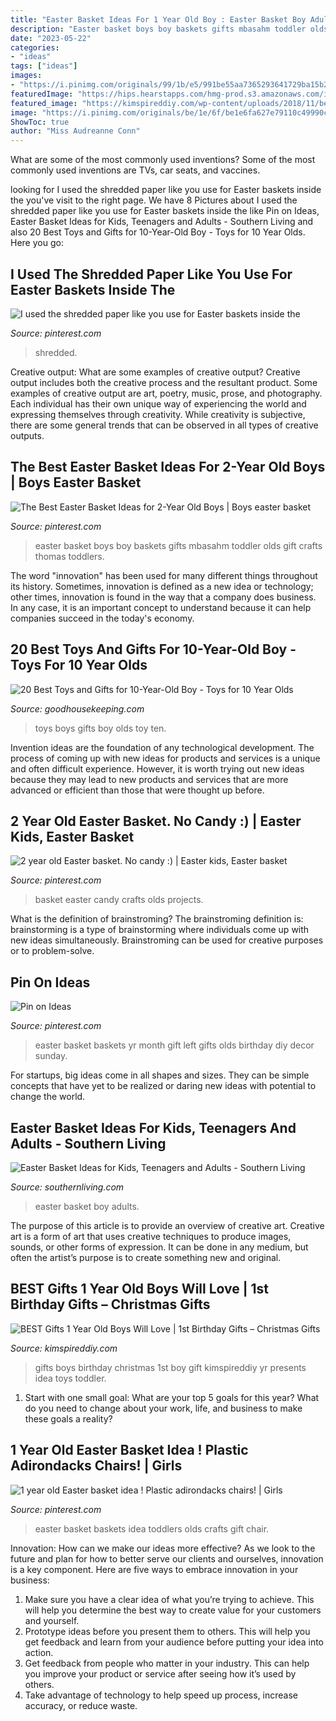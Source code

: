 ```yaml
---
title: "Easter Basket Ideas For 1 Year Old Boy : Easter Basket Boy Adults"
description: "Easter basket boys boy baskets gifts mbasahm toddler olds gift crafts thomas toddlers"
date: "2023-05-22"
categories:
- "ideas"
tags: ["ideas"]
images:
- "https://i.pinimg.com/originals/99/1b/e5/991be55aa7365293641729ba15b28161.jpg"
featuredImage: "https://hips.hearstapps.com/hmg-prod.s3.amazonaws.com/images/best-toys-gifts-for-ten-year-old-boys-air-hogs-1576167320.jpg?crop=0.574xw:0.287xh;0.154xw,0.313xh&amp;resize=1200:*"
featured_image: "https://kimspireddiy.com/wp-content/uploads/2018/11/best-gifts-1-year-old-boys-birthday-gifts-christmas-gifts.jpg"
image: "https://i.pinimg.com/originals/be/1e/6f/be1e6fa627e79110c49990c73f564c13.jpg"
ShowToc: true
author: "Miss Audreanne Conn"
---
```



What are some of the most commonly used inventions?
Some of the most commonly used inventions are TVs, car seats, and vaccines.

	

		
looking for I used the shredded paper like you use for Easter baskets inside the you've visit to the right page. We have 8 Pictures about I used the shredded paper like you use for Easter baskets inside the like Pin on Ideas, Easter Basket Ideas for Kids, Teenagers and Adults - Southern Living and also 20 Best Toys and Gifts for 10-Year-Old Boy - Toys for 10 Year Olds. Here you go:
		
    
## I Used The Shredded Paper Like You Use For Easter Baskets Inside The

<img loading=lazy src="https://i.pinimg.com/736x/fb/2b/ed/fb2bedc99d7278c545b2e09152def470.jpg" onerror="this.onerror=null;this.src='https://tse4.mm.bing.net/th?id=OIP.qFxkIBJ3aILL9DQFI17eTwHaJ3&amp;pid=15.1';" alt="I used the shredded paper like you use for Easter baskets inside the">

_Source: pinterest.com_

>shredded. 

	

Creative output: What are some examples of creative output?
Creative output includes both the creative process and the resultant product. Some examples of creative output are art, poetry, music, prose, and photography. Each individual has their own unique way of experiencing the world and expressing themselves through creativity. While creativity is subjective, there are some general trends that can be observed in all types of creative outputs.

    
## The Best Easter Basket Ideas For 2-Year Old Boys | Boys Easter Basket

<img loading=lazy src="https://i.pinimg.com/originals/6b/aa/58/6baa5889b17e6f3b3fa7297eb9148791.jpg" onerror="this.onerror=null;this.src='https://tse2.mm.bing.net/th?id=OIP.zyKt-SFJiGpqHG6nN98uWgHaLH&amp;pid=15.1';" alt="The Best Easter Basket Ideas for 2-Year Old Boys | Boys easter basket">

_Source: pinterest.com_

>easter basket boys boy baskets gifts mbasahm toddler olds gift crafts thomas toddlers. 

	

The word "innovation" has been used for many different things throughout its history. Sometimes, innovation is defined as a new idea or technology; other times, innovation is found in the way that a company does business. In any case, it is an important concept to understand because it can help companies succeed in the today's economy.

    
## 20 Best Toys And Gifts For 10-Year-Old Boy - Toys For 10 Year Olds

<img loading=lazy src="https://hips.hearstapps.com/hmg-prod.s3.amazonaws.com/images/best-toys-gifts-for-ten-year-old-boys-air-hogs-1576167320.jpg?crop=0.574xw:0.287xh;0.154xw,0.313xh&amp;resize=1200:*" onerror="this.onerror=null;this.src='https://tse1.mm.bing.net/th?id=OIP.17tFgLyoUFVUoLfbCF3QxQHaDs&amp;pid=15.1';" alt="20 Best Toys and Gifts for 10-Year-Old Boy - Toys for 10 Year Olds">

_Source: goodhousekeeping.com_

>toys boys gifts boy olds toy ten. 

	

Invention ideas are the foundation of any technological development. The process of coming up with new ideas for products and services is a unique and often difficult experience. However, it is worth trying out new ideas because they may lead to new products and services that are more advanced or efficient than those that were thought up before.

    
## 2 Year Old Easter Basket. No Candy :) | Easter Kids, Easter Basket

<img loading=lazy src="https://i.pinimg.com/736x/ee/16/a0/ee16a0cfb3cb464ac17100c636e34569---year-olds-basket-ideas.jpg" onerror="this.onerror=null;this.src='https://tse1.mm.bing.net/th?id=OIP.-JYJ6phSchXy7iO4sUVxIwHaJ3&amp;pid=15.1';" alt="2 year old Easter basket. No candy :) | Easter kids, Easter basket">

_Source: pinterest.com_

>basket easter candy crafts olds projects. 

	

What is the definition of brainstroming?
The brainstroming definition is:
brainstorming is a type of brainstorming where individuals come up with new ideas simultaneously. Brainstroming can be used for creative purposes or to problem-solve.

    
## Pin On Ideas

<img loading=lazy src="https://i.pinimg.com/originals/99/1b/e5/991be55aa7365293641729ba15b28161.jpg" onerror="this.onerror=null;this.src='https://tse1.mm.bing.net/th?id=OIP.sfI9WuIfHKmc9LBYMxJECAHaJ4&amp;pid=15.1';" alt="Pin on Ideas">

_Source: pinterest.com_

>easter basket baskets yr month gift left gifts olds birthday diy decor sunday. 

	

For startups, big ideas come in all shapes and sizes. They can be simple concepts that have yet to be realized or daring new ideas with potential to change the world.

    
## Easter Basket Ideas For Kids, Teenagers And Adults - Southern Living

<img loading=lazy src="https://img1.southernliving.timeinc.net/sites/default/files/styles/responsive_etr_gallery_desktop_portrait/public/image/2018/01/main/baby-boy-easter-basket.jpg?itok=m7UqBdbp" onerror="this.onerror=null;this.src='https://tse2.mm.bing.net/th?id=OIP.OiDpcJh9Wpg66XSDO-3wdAHaLH&amp;pid=15.1';" alt="Easter Basket Ideas for Kids, Teenagers and Adults - Southern Living">

_Source: southernliving.com_

>easter basket boy adults. 

	

The purpose of this article is to provide an overview of creative art.
Creative art is a form of art that uses creative techniques to produce images, sounds, or other forms of expression. It can be done in any medium, but often the artist’s purpose is to create something new and original.

    
## BEST Gifts 1 Year Old Boys Will Love | 1st Birthday Gifts – Christmas Gifts

<img loading=lazy src="https://kimspireddiy.com/wp-content/uploads/2018/11/best-gifts-1-year-old-boys-birthday-gifts-christmas-gifts.jpg" onerror="this.onerror=null;this.src='https://tse3.mm.bing.net/th?id=OIP.NkEwyOBprDF-pyFslBnTkwHaPH&amp;pid=15.1';" alt="BEST Gifts 1 Year Old Boys Will Love | 1st Birthday Gifts – Christmas Gifts">

_Source: kimspireddiy.com_

>gifts boys birthday christmas 1st boy gift kimspireddiy yr presents idea toys toddler. 

	

1. Start with one small goal: What are your top 5 goals for this year? What do you need to change about your work, life, and business to make these goals a reality? 

    
## 1 Year Old Easter Basket Idea ! Plastic Adirondacks Chairs! | Girls

<img loading=lazy src="https://i.pinimg.com/originals/be/1e/6f/be1e6fa627e79110c49990c73f564c13.jpg" onerror="this.onerror=null;this.src='https://tse3.mm.bing.net/th?id=OIP.Dfucw8IdC7YRvLgjYUO9vgHaJ4&amp;pid=15.1';" alt="1 year old Easter basket idea ! Plastic adirondacks chairs! | Girls">

_Source: pinterest.com_

>easter basket baskets idea toddlers olds crafts gift chair. 

	

Innovation: How can we make our ideas more effective?
As we look to the future and plan for how to better serve our clients and ourselves, innovation is a key component. Here are five ways to embrace innovation in your business: 
1. Make sure you have a clear idea of what you’re trying to achieve. This will help you determine the best way to create value for your customers and yourself. 
2. Prototype ideas before you present them to others. This will help you get feedback and learn from your audience before putting your idea into action. 
3. Get feedback from people who matter in your industry. This can help you improve your product or service after seeing how it’s used by others. 
4. Take advantage of technology to help speed up process, increase accuracy, or reduce waste.

